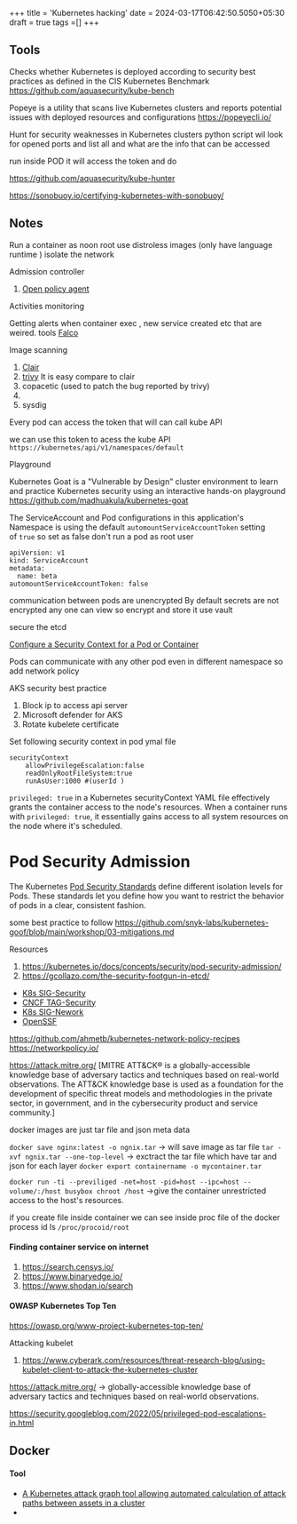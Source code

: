 +++
title = 'Kubernetes hacking'
date = 2024-03-17T06:42:50.5050+05:30
draft = true
tags =[]
+++ 


## Tools

Checks whether Kubernetes is deployed according to security best practices as defined in the CIS Kubernetes Benchmark
https://github.com/aquasecurity/kube-bench 

Popeye is a utility that scans live Kubernetes clusters and reports potential issues with deployed resources and configurations
https://popeyecli.io/

Hunt for security weaknesses in Kubernetes clusters python script wil look for opened ports and list all and what are the info that can be accessed

run inside POD it will access the token and do 

https://github.com/aquasecurity/kube-hunter

https://sonobuoy.io/certifying-kubernetes-with-sonobuoy/ 



## Notes

Run a container as noon root
use distroless images (only have language runtime )
isolate the network 

Admission controller
1. [Open policy agent ](https://www.openpolicyagent.org/)

Activities monitoring

Getting alerts when container exec , new service created etc that are weired.
tools [Falco](https://falco.org/)  

Image scanning
1. [Clair](https://github.com/quay/clair)
2. [trivy](https://github.com/aquasecurity/trivy) It is easy compare to clair
3. copacetic (used to patch the bug reported by trivy)
4. 
5. sysdig


Every pod can access the token that will can call kube API 
 
we can use this token to acess the kube API  `https://kubernetes/api/v1/namespaces/default`


Playground

Kubernetes Goat is a "Vulnerable by Design" cluster environment to learn and practice Kubernetes security using an interactive hands-on playground https://github.com/madhuakula/kubernetes-goat

The ServiceAccount and Pod configurations in this application's Namespace is using the default `automountServiceAccountToken` setting of `true` so set as false
don't run a pod as root user
```
apiVersion: v1
kind: ServiceAccount
metadata:
  name: beta
automountServiceAccountToken: false
```
communication between pods are unencrypted
By default secrets are not encrypted any one can view so encrypt and store it use vault

secure the etcd 

[Configure a Security Context for a Pod or Container](https://kubernetes.io/docs/tasks/configure-pod-container/security-context/)

Pods can communicate with any other pod even in different namespace so add network policy

AKS security best practice
1. Block ip to access api server
2. Microsoft defender for AKS
3. Rotate kubelete certificate

Set following security context in pod ymal file

```
securityContext
	allowPrivilegeEscalation:false
	readOnlyRootFileSystem:true
	runAsUser:1000 #(userId )
```


 `privileged: true`  in a Kubernetes securityContext YAML file effectively grants the container access to the node's resources. When a container runs with `privileged: true`, it essentially gains access to all system resources on the node where it's scheduled.
# Pod Security Admission
The Kubernetes [Pod Security Standards](https://kubernetes.io/docs/concepts/security/pod-security-standards/) define different isolation levels for Pods. These standards let you define how you want to restrict the behavior of pods in a clear, consistent fashion.

some best practice to follow
https://github.com/snyk-labs/kubernetes-goof/blob/main/workshop/03-mitigations.md

Resources
1. https://kubernetes.io/docs/concepts/security/pod-security-admission/
2. https://gcollazo.com/the-security-footgun-in-etcd/
- [K8s SIG-Security](https://github.com/kubernetes/sig-security)
- [CNCF TAG-Security](https://github.com/cncf/tag-security)
- [K8s SIG-Nework](https://github.com/kubernetes/community/tree/master/sig-network)
- [OpenSSF](https://openssf.org/)


https://github.com/ahmetb/kubernetes-network-policy-recipes
https://networkpolicy.io/



https://attack.mitre.org/ [MITRE ATT&CK® is a globally-accessible knowledge base of adversary tactics and techniques based on real-world observations. The ATT&CK knowledge base is used as a foundation for the development of specific threat models and methodologies in the private sector, in government, and in the cybersecurity product and service community.]








docker images are just tar file and json meta data 

`docker save nginx:latest -o ngnix.tar` -> will save image as tar file
`tar -xvf ngnix.tar --one-top-level` -> exctract the tar file which have tar and json for each layer
`docker export containername -o mycontainer.tar` 

`docker run -ti --previliged -net=host -pid=host --ipc=host --volume/:/host busybox chroot /host`  ->give the container unrestricted access to the host's resources.



if you create file inside container we can see inside proc file of the docker process id ls `/proc/procoid/root`


#### Finding container service on internet
1. https://search.censys.io/
2. https://www.binaryedge.io/
3. https://www.shodan.io/search


#### OWASP Kubernetes Top Ten
https://owasp.org/www-project-kubernetes-top-ten/


Attacking kubelet
1. https://www.cyberark.com/resources/threat-research-blog/using-kubelet-client-to-attack-the-kubernetes-cluster


https://attack.mitre.org/ -> globally-accessible knowledge base of adversary tactics and techniques based on real-world observations.

https://security.googleblog.com/2022/05/privileged-pod-escalations-in.html 

## Docker


#### Tool
- [A Kubernetes attack graph tool allowing automated calculation of attack paths between assets in a cluster ](https://github.com/DataDog/KubeHound?tab=readme-ov-file)
- 